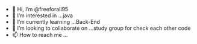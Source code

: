 - 👋 Hi, I’m @freeforall95
- 👀 I’m interested in ...java
- 🌱 I’m currently learning ...Back-End
- 💞️ I’m looking to collaborate on ...study group for check each other code
- 📫 How to reach me ...

<!---
freeforall95/freeforall95 is a ✨ special ✨ repository because its `README.md` (this file) appears on your GitHub profile.
You can click the Preview link to take a look at your changes.
--->
